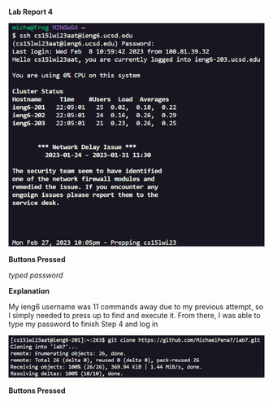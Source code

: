 **Lab Report 4**

![Image](PICS_For_LAB4/step1.png)
 
 **Buttons Pressed**
 
 <up><up><up><up><up><up><up><up><up><up><up><enter>
 
 *typed password* <enter>
 
 **Explanation**
 
 My ieng6 username was 11 commands away due to my previous attempt, so I simply needed to press up to find and execute it. From there, I was able to type my password to finish Step 4 and log in
 
![Image](PICS_For_LAB4/step2.png)
 
 **Buttons Pressed**
 
 
 
